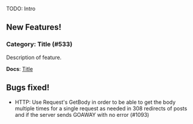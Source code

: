 TODO: Intro

## New Features!

### Category: Title (#533)

Description of feature.

**Docs**: [Title](http://k6.readme.io/docs/TODO)

## Bugs fixed!

* HTTP: Use Request's GetBody in order to be able to get the body multiple times for a single
  request as needed in 308 redirects of posts and if the server sends GOAWAY with no error (#1093)
